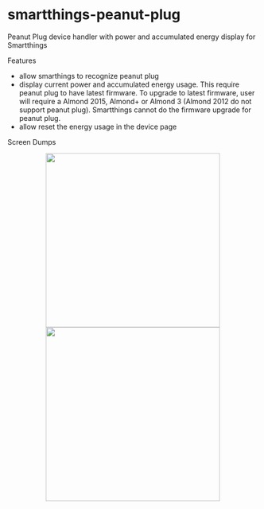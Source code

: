 # smartthings-peanut-plug
Peanut Plug device handler with power and accumulated energy display for Smartthings

Features
- allow smarthings to recognize peanut plug
- display current power and accumulated energy usage. This require peanut plug to have latest firmware. To upgrade to latest firmware, user will require a Almond 2015, Almond+ or Almond 3 (Almond 2012 do not support peanut plug). Smartthings cannot do the firmware upgrade for peanut plug.
- allow reset the energy usage in the device page

Screen Dumps

<p align="center">
  <img src = "https://github.com/pakmanwg/smartthings-peanut-plug/blob/master/IMG_1908.PNG" width=350/>
  <img src = "https://github.com/pakmanwg/smartthings-peanut-plug/blob/master/IMG_1914.PNG" width=350/>
</p>
